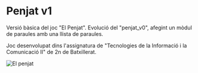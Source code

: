 # Penjat v1
Versió bàsica del joc "El Penjat". Evolució del "penjat_v0", afegint un mòdul de paraules amb una llista de paraules.

Joc desenvolupat dins l'assignatura de "Tecnologies de la Informació i la Comunicació II" de 2n de Batxillerat.

![El penjat](imatges/el_penjat_v1.jpg)
